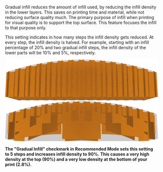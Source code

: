 Gradual infill reduces the amount of infill used, by reducing the infill density in the lower layers. This saves on printing time and material, while not reducing surface quality much. The primary purpose of infill when printing for visual quality is to support the top surface. This feature focuses the infill to that purpose only.

This setting indicates in how many steps the infill density gets reduced. At every step, the infill density is halved. For example, starting with an infill percentage of 20% and two gradual infill steps, the infill density of the lower parts will be 10% and 5%, respectively.

![Normal infill](../images/gradual_infill_disabled.png)
![3 gradual infill steps](../images/gradual_infill_step_height_large.png)

**The "Gradual Infill" checkmark in Recommended Mode sets this setting to 5 steps and increases infill density to 90%. This causes a very high density at the top (90%) and a very low density at the bottom of your print (2.8%).**